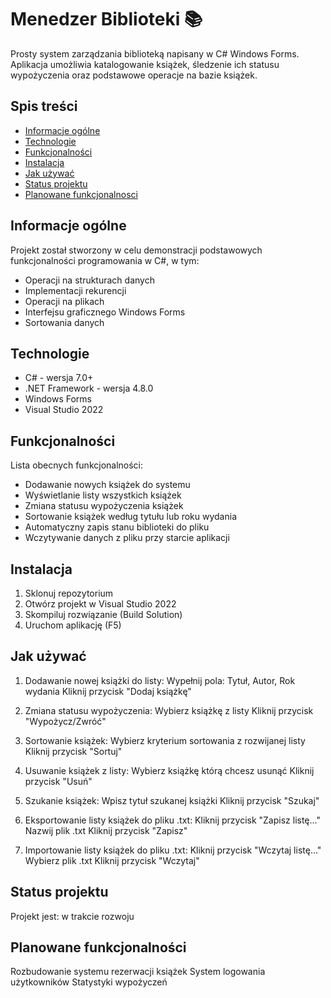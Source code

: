# Menedzer Biblioteki 📚

Prosty system zarządzania biblioteką napisany w C# Windows Forms. Aplikacja umożliwia katalogowanie książek, śledzenie ich statusu wypożyczenia oraz podstawowe operacje na bazie książek.

## Spis treści
* [Informacje ogólne](#informacje-ogólne)
* [Technologie](#technologie)
* [Funkcjonalności](#funkcjonalności)
* [Instalacja](#instalacja)
* [Jak używać](#jak-używać)
* [Status projektu](#status-projektu)
* [Planowane funkcjonalnosci](#planowane-funkcjonalnosci)

## Informacje ogólne
Projekt został stworzony w celu demonstracji podstawowych funkcjonalności programowania w C#, w tym:
- Operacji na strukturach danych
- Implementacji rekurencji
- Operacji na plikach
- Interfejsu graficznego Windows Forms
- Sortowania danych

## Technologie
* C# - wersja 7.0+
* .NET Framework - wersja 4.8.0
* Windows Forms
* Visual Studio 2022

## Funkcjonalności
Lista obecnych funkcjonalności:
* Dodawanie nowych książek do systemu
* Wyświetlanie listy wszystkich książek
* Zmiana statusu wypożyczenia książek
* Sortowanie książek według tytułu lub roku wydania
* Automatyczny zapis stanu biblioteki do pliku
* Wczytywanie danych z pliku przy starcie aplikacji

## Instalacja
1. Sklonuj repozytorium
2. Otwórz projekt w Visual Studio 2022
3. Skompiluj rozwiązanie (Build Solution)
4. Uruchom aplikację (F5)

## Jak używać

1. Dodawanie nowej książki do listy:
   Wypełnij pola: Tytuł, Autor, Rok wydania
   Kliknij przycisk "Dodaj książkę"

2. Zmiana statusu wypożyczenia:
   Wybierz książkę z listy
   Kliknij przycisk "Wypożycz/Zwróć"

3. Sortowanie książek:
   Wybierz kryterium sortowania z rozwijanej listy
   Kliknij przycisk "Sortuj"
   
5. Usuwanie książek z listy:
   Wybierz książkę którą chcesz usunąć
   Kliknij przycisk "Usuń"

6. Szukanie książek:
   Wpisz tytuł szukanej książki
   Kliknij przycisk "Szukaj"

7. Eksportowanie listy książek do pliku .txt:
   Kliknij przycisk "Zapisz listę..."
   Nazwij plik .txt
   Kliknij przycisk "Zapisz"

8. Importowanie listy książek do pliku .txt:
   Kliknij przycisk "Wczytaj listę..."
   Wybierz plik .txt
   Kliknij przycisk "Wczytaj"

## Status projektu
Projekt jest: w trakcie rozwoju

## Planowane funkcjonalności
  Rozbudowanie systemu rezerwacji książek
  System logowania użytkowników
  Statystyki wypożyczeń

